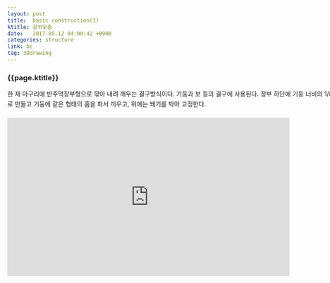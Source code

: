 ```yaml
---
layout: post
title:  basic construction(1)
ktitle: 갈퀴맞춤
date:   2017-05-12 04:00:42 +0900
categories: structure
link: bc
tag: 3Ddrawing
---
```


<div style="width:900px; margin:0px auto">

<h3>
	{{page.ktitle}}
</h3>

<p style="line-height: 160%">한 재 마구리에 반주먹장부형으로 깎아 내려 깨우는 결구방식이다.
기둥과 보 등의 결구에 사용된다.
장부 하단에 기둥 너비의 1/8의 경사를
진 반주먹장형태로 만들고 기둥에
같은 형태의 홈을 파서 끼우고, 위에는
쐐기를 박아 고정한다.</p>	
</div>	

<div style="text-align:center; margin:20px 0px 30px 0px; display: block;">
<iframe width="640" height="360" src="https://www.youtube.com/embed/rxdGlvvrmHg?autoplay=1&rel=0" frameborder="0" gesture="media" allow="encrypted-media" allowfullscreen></iframe></div>
